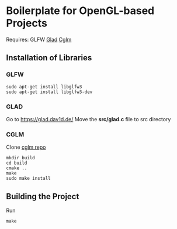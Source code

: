 # Boilerplate for OpenGL-based Projects
Requires:
GLFW
[Glad](https://glad.dav1d.de/)
[Cglm](https://github.com/recp/cglm)

## Installation of Libraries
### GLFW
```
sudo apt-get install libglfw3
sudo apt-get install libglfw3-dev
```
### GLAD
Go to https://glad.dav1d.de/
Move the **src/glad.c** file to src directory

### CGLM
Clone [cglm repo](https://github.com/recp/cglm)
```
mkdir build
cd build
cmake ..
make
sudo make install
```
## Building the Project
Run 
```
make
```
